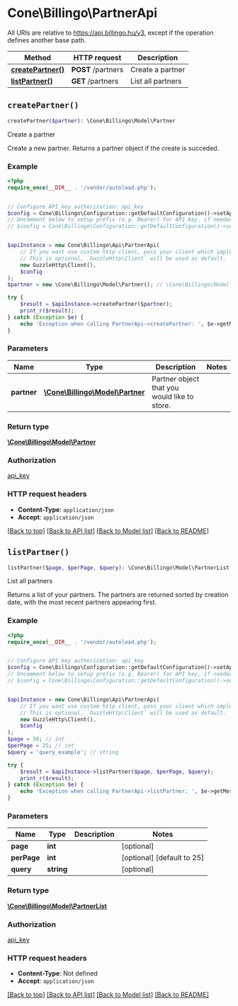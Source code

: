 # Cone\Billingo\PartnerApi

All URIs are relative to https://api.billingo.hu/v3, except if the operation defines another base path.

| Method | HTTP request | Description |
| ------------- | ------------- | ------------- |
| [**createPartner()**](PartnerApi.md#createPartner) | **POST** /partners | Create a partner |
| [**listPartner()**](PartnerApi.md#listPartner) | **GET** /partners | List all partners |


## `createPartner()`

```php
createPartner($partner): \Cone\Billingo\Model\Partner
```

Create a partner

Create a new partner. Returns a partner object if the create is succeded.

### Example

```php
<?php
require_once(__DIR__ . '/vendor/autoload.php');


// Configure API key authorization: api_key
$config = Cone\Billingo\Configuration::getDefaultConfiguration()->setApiKey('X-API-KEY', 'YOUR_API_KEY');
// Uncomment below to setup prefix (e.g. Bearer) for API key, if needed
// $config = Cone\Billingo\Configuration::getDefaultConfiguration()->setApiKeyPrefix('X-API-KEY', 'Bearer');


$apiInstance = new Cone\Billingo\Api\PartnerApi(
    // If you want use custom http client, pass your client which implements `GuzzleHttp\ClientInterface`.
    // This is optional, `GuzzleHttp\Client` will be used as default.
    new GuzzleHttp\Client(),
    $config
);
$partner = new \Cone\Billingo\Model\Partner(); // \Cone\Billingo\Model\Partner | Partner object that you would like to store.

try {
    $result = $apiInstance->createPartner($partner);
    print_r($result);
} catch (Exception $e) {
    echo 'Exception when calling PartnerApi->createPartner: ', $e->getMessage(), PHP_EOL;
}
```

### Parameters

| Name | Type | Description  | Notes |
| ------------- | ------------- | ------------- | ------------- |
| **partner** | [**\Cone\Billingo\Model\Partner**](../Model/Partner.md)| Partner object that you would like to store. | |

### Return type

[**\Cone\Billingo\Model\Partner**](../Model/Partner.md)

### Authorization

[api_key](../../README.md#api_key)

### HTTP request headers

- **Content-Type**: `application/json`
- **Accept**: `application/json`

[[Back to top]](#) [[Back to API list]](../../README.md#endpoints)
[[Back to Model list]](../../README.md#models)
[[Back to README]](../../README.md)

## `listPartner()`

```php
listPartner($page, $perPage, $query): \Cone\Billingo\Model\PartnerList
```

List all partners

Returns a list of your partners. The partners are returned sorted by creation date, with the most recent partners appearing first.

### Example

```php
<?php
require_once(__DIR__ . '/vendor/autoload.php');


// Configure API key authorization: api_key
$config = Cone\Billingo\Configuration::getDefaultConfiguration()->setApiKey('X-API-KEY', 'YOUR_API_KEY');
// Uncomment below to setup prefix (e.g. Bearer) for API key, if needed
// $config = Cone\Billingo\Configuration::getDefaultConfiguration()->setApiKeyPrefix('X-API-KEY', 'Bearer');


$apiInstance = new Cone\Billingo\Api\PartnerApi(
    // If you want use custom http client, pass your client which implements `GuzzleHttp\ClientInterface`.
    // This is optional, `GuzzleHttp\Client` will be used as default.
    new GuzzleHttp\Client(),
    $config
);
$page = 56; // int
$perPage = 25; // int
$query = 'query_example'; // string

try {
    $result = $apiInstance->listPartner($page, $perPage, $query);
    print_r($result);
} catch (Exception $e) {
    echo 'Exception when calling PartnerApi->listPartner: ', $e->getMessage(), PHP_EOL;
}
```

### Parameters

| Name | Type | Description  | Notes |
| ------------- | ------------- | ------------- | ------------- |
| **page** | **int**|  | [optional] |
| **perPage** | **int**|  | [optional] [default to 25] |
| **query** | **string**|  | [optional] |

### Return type

[**\Cone\Billingo\Model\PartnerList**](../Model/PartnerList.md)

### Authorization

[api_key](../../README.md#api_key)

### HTTP request headers

- **Content-Type**: Not defined
- **Accept**: `application/json`

[[Back to top]](#) [[Back to API list]](../../README.md#endpoints)
[[Back to Model list]](../../README.md#models)
[[Back to README]](../../README.md)
